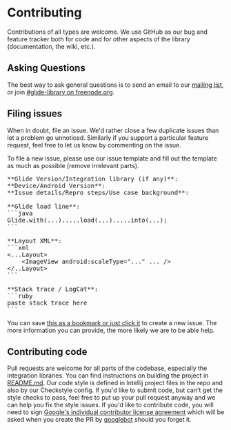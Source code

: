 # Contributing
Contributions of all types are welcome.
We use GitHub as our bug and feature tracker both for code and for other aspects of the library (documentation, the wiki, etc.).


## Asking Questions
The best way to ask general questions is to send an email to our [mailing list][2], or join [#glide-library on freenode.org][3].


## Filing issues
When in doubt, file an issue. We'd rather close a few duplicate issues than let a problem go unnoticed.
Similarly if you support a particular feature request, feel free to let us know by commenting on the issue.

To file a new issue, please use our issue template and fill out the template as much as possible (remove irrelevant parts).

<pre>**Glide Version/Integration library (if any)**:
**Device/Android Version**:
**Issue details/Repro steps/Use case background**:

**Glide load line**:
```java
Glide.with(...).....load(...).....into(...);
```

**Layout XML**:
```xml
&lt;...Layout&gt;
    &lt;ImageView android:scaleType="..." ... /&gt;
&lt;/..Layout&gt;
```

**Stack trace / LogCat**:
```ruby
paste stack trace here
```
</pre>

You can save [this as a bookmark or just click it][1] to create a new issue.
The more information you can provide, the more likely we are to be able help.


## Contributing code
Pull requests are welcome for all parts of the codebase, especially the integration libraries.
You can find instructions on building the project in [README.md][5].
Our code style is defined in Intellij project files in the repo and also by our Checkstyle config.
If you'd like to submit code, but can't get the style checks to pass, feel free to put up your pull request anyway and we can help you fix the style issues.
If you'd like to contribute code, you will need to sign [Google's individual contributor license agreement][4] which will be asked when you create the PR by [googlebot](https://github.com/googlebot) should you forget it.


[1]: https://github.com/bumptech/glide/issues/new?body=**Glide%20Version/Integration%20library%20%28if%20any%29**%3A%0A**Device/Android%20Version**%3A%0A**Issue%20details/Repro%20steps/Use%20case%20background**%3A%0A%0A**Glide%20load%20line**%3A%0A%60%60%60java%0AGlide.with%28...%29.....load%28...%29.....into%28...%29%3B%0A%60%60%60%0A%0A**Layout%20XML**%3A%0A%60%60%60xml%0A%3C...Layout%3E%0A%20%20%20%20%3CImageView%20android%3AscaleType%3D%22...%22%20...%20/%3E%0A%3C/..Layout%3E%0A%60%60%60%0A%0A**Stack%20trace%20/%20LogCat**%3A%0A%60%60%60ruby%0Apaste%20stack%20trace%20here%0A%60%60%60
[2]: https://groups.google.com/forum/#!forum/glidelibrary
[3]: http://webchat.freenode.net/?channels=glide-library
[4]: https://developers.google.com/open-source/cla/individual
[5]: /bumptech/glide